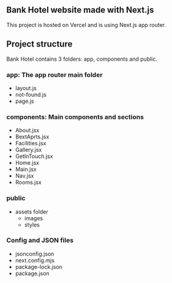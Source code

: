 ## Bank Hotel website made with Next.js
This project is hosted on Vercel and is using Next.js app router.
## Project structure
Bank Hotel contains 3 folders: app, components and public.
### app: The app router main folder
- layout.js
- not-found.js
- page.js
### components: Main components and sections
- About.jsx
- BextAprts.jsx
- Facilities.jsx
- Gallery.jsx
- GetInTouch.jsx
- Home.jsx
- Main.jsx
- Nav.jsx
- Rooms.jsx
### public
- assets folder
  - images
  - styles
### Config and JSON files
- jsonconfig.json
- next.config.mjs
- package-lock.json
- package.json
